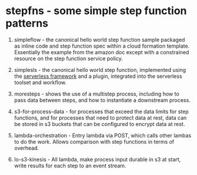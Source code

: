 # stepfns - some simple step function patterns

1. simpleflow - the canonical hello world step function sample packaged
as inline code and step function spec within a cloud formation template. 
Essentially the example from the amazon doc except with a constrained 
resource on the step function service policy.

2. simplesls - the canonical hello world step function, implemented using
the [serverless framework](https://serverless.com/) and a plugin, integrated
into the serverless toolset and workflow.

3. moresteps - shows the use of a multistep process, including how
to pass data between steps, and how to instantiate a downstream process.

4. s3-for-process-data - for processes that exceed the data limits for step functions,
and for processes that need to protect data at rest, data can be stored in s3 buckets
that can be configured to encrypt data at rest.

5. lambda-orchestration - Entry lambda via POST, which calls other lambas to do the work. Allows comparison with step functions in terms of overhead.

6. lo-s3-kinesis - All lambda, make process input durable in s3 at start, write results for each step to an event stream.
